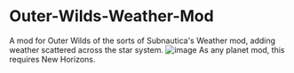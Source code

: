 # Outer-Wilds-Weather-Mod
A mod for Outer Wilds of the sorts of Subnautica's Weather mod, adding weather scattered across the star system.
![image](https://github.com/user-attachments/assets/42b471d6-125b-4e26-b4db-1807a0c19914)
As any planet mod, this requires New Horizons.

